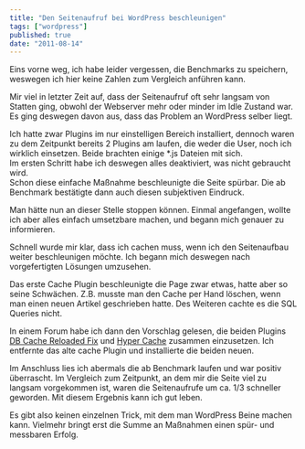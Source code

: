```yaml
---
title: "Den Seitenaufruf bei WordPress beschleunigen"
tags: ["wordpress"]
published: true
date: "2011-08-14"
---
```


Eins vorne weg, ich habe leider vergessen, die Benchmarks zu speichern, weswegen ich hier keine Zahlen zum Vergleich anführen kann.

Mir viel in letzter Zeit auf, dass der Seitenaufruf oft sehr langsam von Statten ging, obwohl der Webserver mehr oder minder im Idle Zustand war. Es ging deswegen davon aus, dass das Problem an WordPress selber liegt.

Ich hatte zwar Plugins im nur einstelligen Bereich installiert, dennoch waren zu dem Zeitpunkt bereits 2 Plugins am laufen, die weder die User, noch ich wirklich einsetzen. Beide brachten einige \*.js Dateien mit sich.  
Im ersten Schritt habe ich deswegen alles deaktiviert, was nicht gebraucht wird.  
Schon diese einfache Maßnahme beschleunigte die Seite spürbar. Die ab Benchmark bestätigte dann auch diesen subjektiven Eindruck.

Man hätte nun an dieser Stelle stoppen können. Einmal angefangen, wollte ich aber alles einfach umsetzbare machen, und begann mich genauer zu informieren.

Schnell wurde mir klar, dass ich cachen muss, wenn ich den Seitenaufbau weiter beschleunigen möchte. Ich begann mich deswegen nach vorgefertigten Lösungen umzusehen.

Das erste Cache Plugin beschleunigte die Page zwar etwas, hatte aber so seine Schwächen. Z.B. musste man den Cache per Hand löschen, wenn man einen neuen Artikel geschrieben hatte. Des Weiteren cachte es die SQL Queries nicht.

In einem Forum habe ich dann den Vorschlag gelesen, die beiden Plugins [DB Cache Reloaded Fix](http://www.ivankristianto.com/web-development/programming/db-cache-reloaded-fix-for-wordpress-3-1/1784/) und [Hyper Cache](http://www.satollo.net/plugins/hyper-cache) zusammen einzusetzen. Ich entfernte das alte cache Plugin und installierte die beiden neuen.

Im Anschluss lies ich abermals die ab Benchmark laufen und war positiv überrascht. Im Vergleich zum Zeitpunkt, an dem mir die Seite viel zu langsam vorgekommen ist, waren die Seitenaufrufe um ca. 1/3 schneller geworden. Mit diesem Ergebnis kann ich gut leben.

Es gibt also keinen einzelnen Trick, mit dem man WordPress Beine machen kann. Vielmehr bringt erst die Summe an Maßnahmen einen spür- und messbaren Erfolg.

